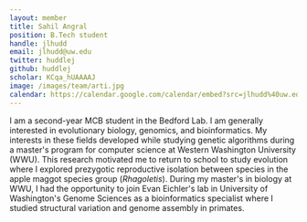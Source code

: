 ```yaml
---
layout: member
title: Sahil Angral
position: B.Tech student
handle: jlhudd
email: jlhudd@uw.edu
twitter: huddlej
github: huddlej
scholar: KCqa_hUAAAAJ
image: /images/team/arti.jpg
calendar: https://calendar.google.com/calendar/embed?src=jlhudd%40uw.edu&ctz=America/Los_Angeles
---
```


I am a second-year MCB student in the Bedford Lab. I am generally interested in evolutionary biology, genomics, and bioinformatics. My interests in these fields developed while studying genetic algorithms during a master's program for computer science at Western Washington University (WWU). This research motivated me to return to school to study evolution where I explored prezygotic reproductive isolation between species in the apple maggot species group (*Rhagoletis*). During my master's in biology at WWU, I had the opportunity to join Evan Eichler's lab in University of Washington's Genome Sciences as a bioinformatics specialist where I studied structural variation and genome assembly in primates.
